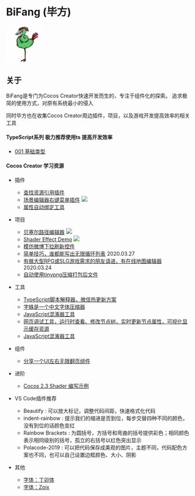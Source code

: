 # BiFang (毕方)

<img src="./document/image/BiFang.jpg" width="20%"/>

## 关于
BiFang是专门为Cocos Creator快速开发而生的，专注于组件化的探索。
追求极简的使用方式，对原有系统最小的侵入

同时毕方也在收集Cocos Creator周边插件，项目，以及游戏开发提高效率的相关工具

#### TypeScript系列 极力推荐使用ts 提高开发效率

* [001 基础类型][001基础类型]


#### Cocos Creator 学习资源
+ 插件
  + [查找资源引用插件](https://forum.cocos.org/t/topic/90565)
  + [场景编辑器右键菜单插件](https://github.com/caogtaa/CCSceneMenu/tree/master)  ![](https://img.shields.io/badge/v2.2.2-lightgrey.svg)
  + [属性自动绑定工具](https://forum.cocos.org/t/topic/91159)
+ 项目
  + [贝塞尔路径编辑器](https://github.com/csdjk/BezierCurvePathCreater) ![](https://img.shields.io/badge/v2.2.2-lightgrey.svg)
  + [Shader Effect Demo](https://github.com/zhitaocai/CocosCreatorShaderEffectDemo) ![](https://img.shields.io/badge/v2.2.1-lightgrey.svg)
  + [模仿微博下拉刷新控件](https://github.com/baiguo/cocos-pull-to-refresh)
  + [简单技巧，谁都能写出无限循环列表](https://forum.cocos.org/t/topic/90647/9) 2020.03.27
  + [有做大型RPG或SLG游戏需求的朋友请进，有在线地图编辑器](https://forum.cocos.org/t/rpg-slg/90542) 2020.03.24
  + [自动使用tinypng压缩打包后文件](https://github.com/dadidzf/CodeJam)
+ 工具
  + [TypeScript脚本解释器，微信热更新方案](https://gitee.com/jianyumofa/qyscript)
  + [字蛛是一个中文字体压缩器](http://font-spider.org/)
  + [JavaScript混淆器工具](https://github.com/javascript-obfuscator/javascript-obfuscator)
  + [网页调试工具，运行时查看、修改节点树，实时更新节点属性，可视化显示缓存资源](https://github.com/potato47/ccc-devtools)
  + [JavaScript混淆器工具](https://github.com/javascript-obfuscator/javascript-obfuscator/)
  
+ 组件
  + [分享一个UI左右无限翻页组件](https://forum.cocos.org/t/ui/91675)

+ 进阶
  + [Cocos 2.3 Shader 编写示例](https://forum.cocos.org/t/cocos-2-3-shader/90789)
  
+ VS Code插件推荐
  + Beautify  : 可以放大标记，调整代码间距，快速格式化代码
  + indent-rainbow  : 提示我们的缩进是否到位，每步交替四种不同的颜色，没有到位的话颜色变红
  + Rainbow Brackets : 为圆括号，方括号和弯曲的括号提供彩色；相同颜色表示相同级别的括号，孤立的右括号以红色突出显示
  + Polacode-2019 : 可以把代码保存成美观的图片，主题不同，代码配色方案也不同，也可以自己设置边框颜色、大小、阴影
  
+ 其他
  + [字体：丁卯体](https://3type.cn/fonts/dinkie_bitmap/index.html)
  + [字体：Zpix](https://github.com/SolidZORO/zpix-pixel-font)
  
  

[001基础类型]: (https://github.com/KnifeStone/BiFang/document/markdown/TypeScript/001基础类型.md)


